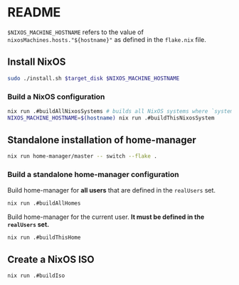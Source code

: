 # README

`$NIXOS_MACHINE_HOSTNAME` refers to the value of
`nixosMachines.hosts."${hostname}"` as defined in the `flake.nix` file.


## Install NixOS

```bash
sudo ./install.sh $target_disk $NIXOS_MACHINE_HOSTNAME
```

### Build a NixOS configuration

```bash
nix run .#buildAllNixosSystems # builds all NixOS systems where `system == $(uname -m)-linux`
NIXOS_MACHINE_HOSTNAME=$(hostname) nix run .#buildThisNixosSystem
```


## Standalone installation of home-manager

```bash
nix run home-manager/master -- switch --flake .
```

### Build a standalone home-manager configuration

Build home-manager for **all users** that are defined in the `realUsers` set.
```bash
nix run .#buildAllHomes
```

Build home-manager for the current user. **It must be defined in the `realUsers` set.**
```bash
nix run .#buildThisHome
```


## Create a NixOS ISO

```bash
nix run .#buildIso
```

